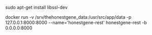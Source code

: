 sudo apt-get install libssl-dev

docker run  -v /srv/thehonestgene_data:/usr/src/app/data -p 127.0.0.1:8000:8000 --name='honestgene-rest'  honestgene-rest -b 0.0.0.0:8000